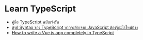 # Learn TypeScript

- [คู่มือ TypeScript ฉบับเร่งรัด](https://www.howtoautomate.in.th/basic-typescript-tutorial/)
- [สรุป Syntax ของ TypeScript หากจะย้ายจาก JavaScript ต้องรู้อะไรใหม่บ้าง](https://link.medium.com/FVd8ILu9Z4)
- [How to write a Vue.js app completely in TypeScript](https://blog.logrocket.com/how-to-write-a-vue-js-app-completely-in-typescript/)

